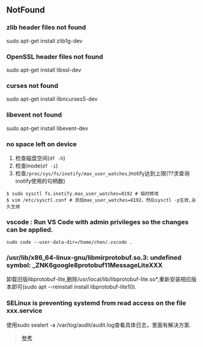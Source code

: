 ## NotFound

### zlib header files not found
sudo apt-get install zlib1g-dev

### OpenSSL header files not found
sudo apt-get install libssl-dev

### curses not found
sudo apt-get install libncurses5-dev

### libevent not found
sudo apt-get install libevent-dev

### no space left on device

1. 检查磁盘空间(`df -h`)
2. 检查inode(`df -i`)
3. 检查`/proc/sys/fs/inotify/max_user_watches`,inotify达到上限(??求查询inotify使用的句柄数)
```
$ sudo sysctl fs.inotify.max_user_watches=8192 # 临时修改
$ vim /etc/sysctl.conf # 添加max_user_watches=8192，然后sysctl -p生效,永久生效
```

### vscode : Run VS Code with admin privileges so the changes can be applied.

```shell
sudo code --user-data-dir=/home/chen/.vscode .
```

### /usr/lib/x86_64-linux-gnu/libmirprotobuf.so.3: undefined symbol: _ZNK6google8protobuf11MessageLiteXXX

卸载旧版libprotobuf-lite,删除/usr/local/lib/libprotobuf-lite.so*,重新安装相应版本即可(sudo apt --reinstall install libprotobuf-lite10).

### SELinux is preventing systemd from read access on the file xxx.service

使用sudo sealert -a /var/log/audit/audit.log查看具体日志，里面有解决方案.

> [参考](http://www.tuicool.com/articles/myYv6v)
